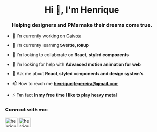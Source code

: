 <h1 align="center">Hi 👋, I'm Henrique</h1>
<h3 align="center">Helping designers and PMs make their dreams come true.</h3>

- 🔭 I’m currently working on [Gaivota](https://www.gaivota.ai/)

- 🌱 I’m currently learning **Sveltie, rollup**

- 👯 I’m looking to collaborate on **React, styled components**

- 🤝 I’m looking for help with **Advanced motion animation for web**

- 💬 Ask me about **React, styled components and design system's**

- 📫 How to reach me **henriquejfepereira@gmail.com**

- ⚡ Fun fact **In my free time I like to play heavy metal**

<h3 align="left">Connect with me:</h3>
<p align="left">
<a href="https://codepen.io/henriquekio" target="blank"><img align="center" src="https://raw.githubusercontent.com/rahuldkjain/github-profile-readme-generator/master/src/images/icons/Social/codepen.svg" alt="henriquekio" height="30" width="40" /></a>
<a href="https://linkedin.com/in/henrique-jf-pereira" target="blank"><img align="center" src="https://raw.githubusercontent.com/rahuldkjain/github-profile-readme-generator/master/src/images/icons/Social/linked-in-alt.svg" alt="henrique-jf-pereira" height="30" width="40" /></a>
</p>
